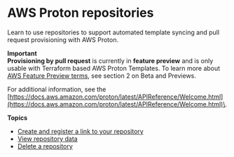# AWS Proton repositories<a name="ag-repositories"></a>

Learn to use repositories to support automated template syncing and pull request provisioning with AWS Proton\.

**Important**  
**Provisioning by pull request** is currently in **feature preview** and is only usable with Terraform based AWS Proton Templates\. To learn more about [AWS Feature Preview terms](https://aws.amazon.com/service-terms), see section 2 on Beta and Previews\.

For additional information, see the [https://docs.aws.amazon.com/proton/latest/APIReference/Welcome.html](https://docs.aws.amazon.com/proton/latest/APIReference/Welcome.html)\.

**Topics**
+ [Create and register a link to your repository](ag-create-repo.md)
+ [View repository data](ag-repo-view.md)
+ [Delete a repository](ag-repo-delete.md)